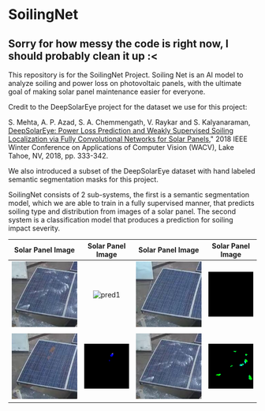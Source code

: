 # SoilingNet
## Sorry for how messy the code is right now, I should probably clean it up :<
This repository is for the SoilingNet Project. Soiling Net is an AI model to analyze soiling and power loss on photovoltaic panels, with the ultimate goal of making solar panel maintenance easier for everyone. 

Credit to the DeepSolarEye project for the dataset we use for this project:

S. Mehta, A. P. Azad, S. A. Chemmengath, V. Raykar and S. Kalyanaraman,
[DeepSolarEye: Power Loss Prediction and Weakly Supervised Soiling Localization via Fully    Convolutional Networks for Solar Panels,](https://arxiv.org/abs/1710.03811)" 2018 IEEE Winter Conference on Applications of Computer Vision (WACV), Lake Tahoe, NV, 2018, pp. 333-342.

We also introduced a subset of the DeepSolarEye dataset with hand labeled semantic segmentation masks for this project.

SoilingNet consists of 2 sub-systems, the first is a semantic segmentation model, which we are able to train in a fully supervised manner, that predicts soiling type and distribution from images of a solar panel. The second system is a classification model that produces a prediction for soiling impact severity.

Solar Panel Image          |  Solar Panel Image| Solar Panel Image| Solar Panel Image 
:-------------------------:|:-------------------------:|:-----------------:|:--------------------:
![in1](https://github.com/ThomasGust/SoilingNet/blob/main/figures/examples/images/IMG0.png)   | ![pred1](https://github.com/ThomasGust/SoilingNet/blob/main/exampleoutputs/out1.png) |![in2](https://github.com/ThomasGust/SoilingNet/blob/main/examples/inputs/test2.png)| ![pred2](https://github.com/ThomasGust/SoilingNet/blob/main/examples/outputs/out2.png) 
|||
![in3](https://github.com/ThomasGust/SoilingNet/blob/main/examples/inputs/test3.png)| ![pred3](https://github.com/ThomasGust/SoilingNet/blob/main/examples/outputs/out3.png) | ![in4](https://github.com/ThomasGust/SoilingNet/blob/main/examples/inputs/test4.png) | ![pred4](https://github.com/ThomasGust/SoilingNet/blob/main/examples/outputs/out4.png)
